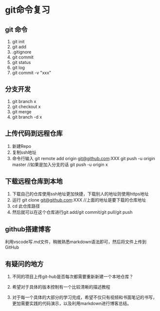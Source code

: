 # git命令复习
## git 命令
1. git init
2. git add
3. .gitignore
4. git commit
5. git status
6. git log
7. git commit -v "xxx"
## 分支开发
1. git branch x
2. git checkout x
3. git merge
4. git branch -d x
## 上传代码到远程仓库
1. 新建Repo
2. 复制ssh地址
3. 命令行输入
    git remote add origin git@github.com:XXX
    git push -u origin master
    //如果是加入分支的话
    git push -u origin x
## 下载远程仓库到本地
1. 下载自己的仓库使用ssh地址更加快捷，下载别人的地址则使用https地址
2. 运行
        git clone git@github.com:XXX
        //上面的地址是要下载的仓库地址
3. cd 此仓库路径
4. 然后就可以在这个仓库进行git add/git commit/git pull/git push

## github搭建博客
利用vscode写.md文件，稍微熟悉markdown语法即可，然后将文件上传到GitHub
## 有疑问的地方
1. 不同的项目上传git-hub是否每次都需要重新新建一个本地仓库？

2. 希望对于具体的版本控制有一个比较清晰的描述教程

3. 对于每一个具体的大部分的学习完成，希望不仅只有视频和书面笔记的书写，更加需要实践的代码演示，以及利用markdown进行博客总结。

